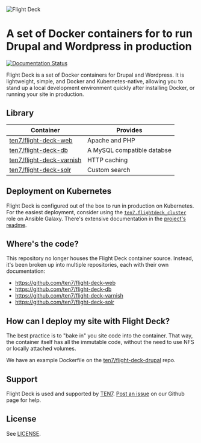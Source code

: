 ![Flight Deck](https://raw.githubusercontent.com/ten7/flight-deck/main/flightdeck-logo.png)

# A set of Docker containers for to run Drupal and Wordpress in production

[![Documentation Status](https://readthedocs.org/projects/flight-deck/badge/?version=latest)](http://flight-deck.readthedocs.io/)

Flight Deck is a set of Docker containers for Drupal and Wordpress. It is lightweight, simple, and Docker and Kubernetes-native, allowing you to stand up a local development environment quickly after installing Docker, or running your site in production.

## Library

| Container | Provides |
| --------- | ------------ |
| [ten7/flight-deck-web](https://hub.docker.com/r/ten7/flight-deck-web/) | Apache and PHP |
| [ten7/flight-deck-db](https://hub.docker.com/r/ten7/flight-deck-db/) | A MySQL compatible databse |
| [ten7/flight-deck-varnish](https://hub.docker.com/r/ten7/flight-deck-varnish/) | HTTP caching |
| [ten7/flight-deck-solr](https://hub.docker.com/r/ten7/flight-deck-solr/) | Custom search |

## Deployment on Kubernetes

Flight Deck is configured out of the box to run in production on Kubernetes. For the easiest deployment, consider using the [`ten7.flightdeck_cluster`](https://galaxy.ansible.com/ten7/flightdeck_cluster) role on Ansible Galaxy. There's extensive documentation in the [project's readme](https://github.com/ten7/ansible-role-flightdeck-cluster).

## Where's the code?

This repository no longer houses the Flight Deck container source. Instead, it's been broken up into multiple repositories, each with their own documentation:

* https://github.com/ten7/flight-deck-web
* https://github.com/ten7/flight-deck-db
* https://github.com/ten7/flight-deck-varnish
* https://github.com/ten7/flight-deck-solr

## How can I deploy my site with Flight Deck?

The best practice is to "bake in" you site code into the container. That way, the container itself has all the immutable code, without the need to use NFS or locally attached volumes. 

We have an example Dockerfile on the [ten7/flight-deck-drupal](https://github.com/ten7/flight-deck-drupal) repo.

## Support

Flight Deck is used and supported by [TEN7](https://ten7.com/). [Post an issue](https://github.com/ten7/flight-deck/issues/new) on our Github page for help.

## License

See [LICENSE](https://raw.githubusercontent.com/ten7/flight-deck/master/LICENSE).

